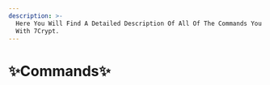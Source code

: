 ```yaml
---
description: >-
  Here You Will Find A Detailed Description Of All Of The Commands You Can Use
  With 7Crypt.
---
```


# ✨Commands✨

